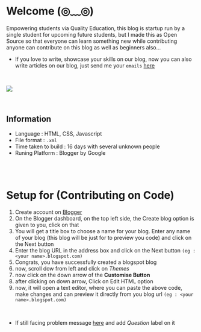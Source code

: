 # Welcome (◎﹏◎)

Empowering students via Quality Education, this blog is startup run by a single student for upcoming future students,  but I made this as Open Source so that everyone can learn something new while contributing anyone can contribute on this blog as well as beginners also...

 - If you love to write, showcase your skills on our blog, now you can also write articles on our blog, just send me your `emails` [here](https://github.com/Harsh-Kadiyan/E4C-Code/issues/new)
 
<br>

![](https://raw.githubusercontent.com/Harsh-Kadiyan/E4C-Code/eb5cac495eac0ead9a353c058dfa95a82ca5c949/Images/Let%27s%20Contribute.png)

<br>

## Information 

 - Language :  HTML, CSS, Javascript
 - File format : `.xml`
 - Time taken to build : 16 days with several unknown people
 - Runing Platform : Blogger by Google
 
 <br>
 <br>
 
 # Setup for (Contributing on Code)

 1. Create account on [Blogger](https://www.blogger.com)
 2. On the Blogger dashboard, on the top left side, the Create blog option is given to you, click on that
 3. You will get a title box to choose a name for your blog. Enter any name of your blog (this blog will be just for to preview you code) and click on the Next button
 4. Enter the blog URL in the address box and click on the Next button `(eg : <your name>.blogspot.com)`
 5. Congrats, you have successfully created a blogspot blog
 6. now, scroll dow from left and click on *Themes*
 7. now click on the down arrow of the **Customise Button** 
 8. after clicking on down arrow, Click on Edit HTML option
 9. now, it will open a text editor, where you can paste the above code, make changes and can preview it directly from you blog url `(eg : <your name>.blogspot.com)`

<br>
 
 -  If still facing problem message [here](https://github.com/Harsh-Kadiyan/E4C-Code/issues/new) and add *Question* label on it




